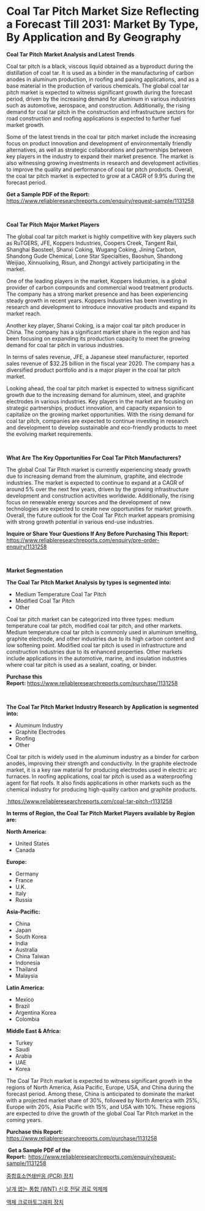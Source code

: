 <p><h1>Coal Tar Pitch Market Size Reflecting a Forecast Till 2031: Market By Type, By Application and By Geography</h1></p><p><strong>Coal Tar Pitch Market Analysis and Latest Trends</strong></p>
<p><p>Coal tar pitch is a black, viscous liquid obtained as a byproduct during the distillation of coal tar. It is used as a binder in the manufacturing of carbon anodes in aluminum production, in roofing and paving applications, and as a base material in the production of various chemicals. The global coal tar pitch market is expected to witness significant growth during the forecast period, driven by the increasing demand for aluminum in various industries such as automotive, aerospace, and construction. Additionally, the rising demand for coal tar pitch in the construction and infrastructure sectors for road construction and roofing applications is expected to further fuel market growth.</p><p>Some of the latest trends in the coal tar pitch market include the increasing focus on product innovation and development of environmentally friendly alternatives, as well as strategic collaborations and partnerships between key players in the industry to expand their market presence. The market is also witnessing growing investments in research and development activities to improve the quality and performance of coal tar pitch products. Overall, the coal tar pitch market is expected to grow at a CAGR of 9.9% during the forecast period.</p></p>
<p><strong>Get a Sample PDF of the Report:&nbsp;</strong> <a href="https://www.reliableresearchreports.com/enquiry/request-sample/1131258">https://www.reliableresearchreports.com/enquiry/request-sample/1131258</a></p>
<p>&nbsp;</p>
<p><strong>Coal Tar Pitch Major Market Players</strong></p>
<p><p>The global coal tar pitch market is highly competitive with key players such as RuTGERS, JFE, Koppers Industries, Coopers Creek, Tangent Rail, Shanghai Baosteel, Shanxi Coking, Wugang Coking, Jining Carbon, Shandong Gude Chemical, Lone Star Specialties, Baoshun, Shandong Weijiao, Xinnuolixing, Risun, and Zhongyi actively participating in the market.</p><p>One of the leading players in the market, Koppers Industries, is a global provider of carbon compounds and commercial wood treatment products. The company has a strong market presence and has been experiencing steady growth in recent years. Koppers Industries has been investing in research and development to introduce innovative products and expand its market reach.</p><p>Another key player, Shanxi Coking, is a major coal tar pitch producer in China. The company has a significant market share in the region and has been focusing on expanding its production capacity to meet the growing demand for coal tar pitch in various industries.</p><p>In terms of sales revenue, JFE, a Japanese steel manufacturer, reported sales revenue of $32.25 billion in the fiscal year 2020. The company has a diversified product portfolio and is a major player in the coal tar pitch market.</p><p>Looking ahead, the coal tar pitch market is expected to witness significant growth due to the increasing demand for aluminum, steel, and graphite electrodes in various industries. Key players in the market are focusing on strategic partnerships, product innovation, and capacity expansion to capitalize on the growing market opportunities. With the rising demand for coal tar pitch, companies are expected to continue investing in research and development to develop sustainable and eco-friendly products to meet the evolving market requirements.</p></p>
<p>&nbsp;</p>
<p><strong>What Are The Key Opportunities For Coal Tar Pitch Manufacturers?</strong></p>
<p><p>The global Coal Tar Pitch market is currently experiencing steady growth due to increasing demand from the aluminum, graphite, and electrode industries. The market is expected to continue to expand at a CAGR of around 5% over the next few years, driven by the growing infrastructure development and construction activities worldwide. Additionally, the rising focus on renewable energy sources and the development of new technologies are expected to create new opportunities for market growth. Overall, the future outlook for the Coal Tar Pitch market appears promising with strong growth potential in various end-use industries.</p></p>
<p><strong>Inquire or Share Your Questions If Any Before Purchasing This Report:</strong> <a href="https://www.reliableresearchreports.com/enquiry/pre-order-enquiry/1131258">https://www.reliableresearchreports.com/enquiry/pre-order-enquiry/1131258</a></p>
<p>&nbsp;</p>
<p><strong>Market Segmentation</strong></p>
<p><strong>The Coal Tar Pitch Market Analysis by types is segmented into:</strong></p>
<p><ul><li>Medium Temperature Coal Tar Pitch</li><li>Modified Coal Tar Pitch</li><li>Other</li></ul></p>
<p><p>Coal tar pitch market can be categorized into three types: medium temperature coal tar pitch, modified coal tar pitch, and other markets. Medium temperature coal tar pitch is commonly used in aluminum smelting, graphite electrode, and other industries due to its high carbon content and low softening point. Modified coal tar pitch is used in infrastructure and construction industries due to its enhanced properties. Other markets include applications in the automotive, marine, and insulation industries where coal tar pitch is used as a sealant, coating, or binder.</p></p>
<p><strong>Purchase this Report:&nbsp;</strong><a href="https://www.reliableresearchreports.com/purchase/1131258">https://www.reliableresearchreports.com/purchase/1131258</a></p>
<p>&nbsp;</p>
<p><strong>The Coal Tar Pitch Market Industry Research by Application is segmented into:</strong></p>
<p><ul><li>Aluminum Industry</li><li>Graphite Electrodes</li><li>Roofing</li><li>Other</li></ul></p>
<p><p>Coal tar pitch is widely used in the aluminum industry as a binder for carbon anodes, improving their strength and conductivity. In the graphite electrode market, it is a key raw material for producing electrodes used in electric arc furnaces. In roofing applications, coal tar pitch is used as a waterproofing agent for flat roofs. It also finds applications in other markets such as the chemical industry for producing high-quality carbon and graphite products.</p></p>
<p><a href="https://www.reliableresearchreports.com/coal-tar-pitch-r1131258">&nbsp;https://www.reliableresearchreports.com/coal-tar-pitch-r1131258</a></p>
<p><strong>In terms of Region, the Coal Tar Pitch Market Players available by Region are:</strong></p>
<p>
    <p> <strong> North America: </strong>
        <ul>
            <li>United States</li>
            <li>Canada</li>
        </ul>
        </p> 
    <p> <strong> Europe: </strong>
        <ul>
            <li>Germany</li>
            <li>France</li>
            <li>U.K.</li>
            <li>Italy</li>
            <li>Russia</li>
        </ul>
        </p> 
    <p> <strong> Asia-Pacific: </strong>
        <ul>
            <li>China</li>
            <li>Japan</li>
            <li>South Korea</li>
            <li>India</li>
            <li>Australia</li>
            <li>China Taiwan</li>
            <li>Indonesia</li>
            <li>Thailand</li>
            <li>Malaysia</li>
        </ul>
        </p> 
    <p> <strong> Latin America: </strong>
        <ul>
            <li>Mexico</li>
            <li>Brazil</li>
            <li>Argentina Korea</li>
            <li>Colombia</li>
        </ul>
        </p> 
    <p> <strong> Middle East & Africa: </strong>
        <ul>
            <li>Turkey</li>
            <li>Saudi</li>
            <li>Arabia</li>
            <li>UAE</li>
            <li>Korea</li>
        </ul>
    </p>
    </p>
<p><p>The Coal Tar Pitch market is expected to witness significant growth in the regions of North America, Asia Pacific, Europe, USA, and China during the forecast period. Among these, China is anticipated to dominate the market with a projected market share of 30%, followed by North America with 25%, Europe with 20%, Asia Pacific with 15%, and USA with 10%. These regions are expected to drive the growth of the global Coal Tar Pitch market in the coming years.</p></p>
<p><strong>Purchase this Report: </strong><a href="https://www.reliableresearchreports.com/purchase/1131258">https://www.reliableresearchreports.com/purchase/1131258</a></p>
<p>&nbsp;<strong>Get a Sample PDF of the Report:&nbsp;&nbsp;</strong><a href="https://www.reliableresearchreports.com/enquiry/request-sample/1131258">https://www.reliableresearchreports.com/enquiry/request-sample/1131258</a></p>
<p><strong></strong></p>
<p><p><a href="https://medium.com/@wilsonurcotte667s/2024%EB%85%84%EB%B6%80%ED%84%B0-2031%EB%85%84%EA%B9%8C%EC%A7%80%EC%9D%98-%EA%B8%80%EB%A1%9C%EB%B2%8C-%ED%8F%B4%EB%A6%AC%EB%A8%B8%ED%99%94%ED%9A%A8%EC%86%8C%EC%97%B0%EC%87%84%EB%B0%98%EC%9D%91-pcr-%EC%9E%A5%EB%B9%84-%EC%8B%9C%EC%9E%A5-%EA%B8%B0%ED%9A%8C-%EB%B0%8F-%EC%98%88%EC%B8%A1-55db316ad7e6">중합효소연쇄반응 (PCR) 장치</a></p><p><a href="https://medium.com/@wilsonurcotte667s/%EB%82%A0%EA%B0%9C%EC%97%86%EB%8A%94-%ED%86%B5%ED%95%A9-wnt-%EC%8B%A0%ED%98%B8-%EC%A0%84%EB%8B%AC-%EA%B2%BD%EB%A1%9C-%EC%96%B5%EC%A0%9C%EC%A0%9C-%EC%8B%9C%EC%9E%A5-%EC%A1%B0%EC%82%AC-%EB%B0%8F-%EC%82%B0%EC%97%85-%EB%B0%9C%EC%A0%84-%EB%B0%8F-2031%EB%85%84%EA%B9%8C%EC%A7%80%EC%9D%98-%EC%98%88%EC%B8%A1-c433ccbda5ea">날개 없는 통합 (WNT) 신호 전달 경로 억제제</a></p><p><a href="https://medium.com/@wilsonurcotte667s/%EC%95%A1%EC%B2%B4-%ED%81%AC%EB%A1%9C%EB%A7%88%ED%86%A0%EA%B7%B8%EB%9E%98%ED%94%BC-%EC%9E%A5%EC%B9%98-%EC%8B%9C%EC%9E%A5%EC%9D%98-%EB%96%A0%EC%98%A4%EB%A5%B4%EB%8A%94-%ED%8A%B8%EB%A0%8C%EB%93%9C%EC%99%80-2024%EB%85%84%EB%B6%80%ED%84%B0-2031%EB%85%84%EA%B9%8C%EC%A7%80%EC%9D%98-%EB%AF%B8%EB%9E%98-%EC%A0%84%EB%A7%9D-c24e3fdafff5">액체 크로마토그래피 장치</a></p></p>
